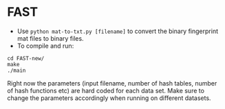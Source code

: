 # FAST

- Use ```python mat-to-txt.py [filename]``` to convert the binary fingerprint mat files to binary files.
- To compile and run:
```
cd FAST-new/
make
./main
```
Right now the parameters (input filename, number of hash tables, number of hash functions etc) are hard coded for each data set. Make sure to change the parameters accordingly when running on different datasets.

